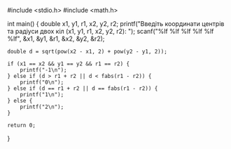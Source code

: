 #include <stdio.h>
#include <math.h>

int main() {
    double x1, y1, r1, x2, y2, r2;
    printf("Введіть координати центрів та радіуси двох кіл (x1, y1, r1, x2, y2, r2): ");
    scanf("%lf %lf %lf %lf %lf %lf", &x1, &y1, &r1, &x2, &y2, &r2);

    double d = sqrt(pow(x2 - x1, 2) + pow(y2 - y1, 2));

    if (x1 == x2 && y1 == y2 && r1 == r2) {
        printf("-1\n");
    } else if (d > r1 + r2 || d < fabs(r1 - r2)) {
        printf("0\n");
    } else if (d == r1 + r2 || d == fabs(r1 - r2)) {
        printf("1\n");
    } else {
        printf("2\n");
    }

    return 0;
}
